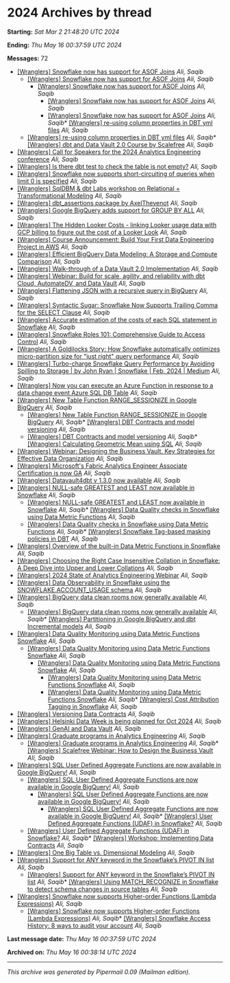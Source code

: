 



2024 Archives by thread
=======================




**Starting:** *Sat Mar 2 21:48:20 UTC 2024*  

**Ending:** *Thu May 16 00:37:59 UTC 2024*  

**Messages:** 72
* [[Wranglers] Snowflake now has support for ASOF Joins](000000.html)
*Ali, Saqib*
	+ [[Wranglers] Snowflake now has support for ASOF Joins](000054.html)
	*Ali, Saqib*
		- [[Wranglers] Snowflake now has support for ASOF Joins](000067.html)
		*Ali, Saqib*
			* [[Wranglers] Snowflake now has support for ASOF Joins](000068.html)
			*Ali, Saqib*
			* [[Wranglers] Snowflake now has support for ASOF Joins](000070.html)
			*Ali, Saqib** [[Wranglers] re-using column properties in DBT yml files](000001.html)
*Ali, Saqib*
	+ [[Wranglers] re-using column properties in DBT yml files](000002.html)
	*Ali, Saqib** [[Wranglers] dbt and Data Vault 2.0 Course by Scalefree](000003.html)
*Ali, Saqib*
* [[Wranglers] Call for Speakers for the 2024 Analytics Engineering conference](000004.html)
*Ali, Saqib*
* [[Wranglers] Is there dbt test to check the table is not empty?](000005.html)
*Ali, Saqib*
* [[Wranglers] Snowflake now supports short-circuiting of queries when limit 0 is specified](000006.html)
*Ali, Saqib*
* [[Wranglers] SqlDBM & dbt Labs workshop on Relational + Transformational Modeling](000007.html)
*Ali, Saqib*
* [[Wranglers] dbt\_assertions package by AxelThevenot](000008.html)
*Ali, Saqib*
* [[Wranglers] Google BigQuery adds support for GROUP BY ALL](000009.html)
*Ali, Saqib*
* [[Wranglers] The Hidden Looker Costs - linking Looker usage data with GCP billing to figure out the cost of a Looker Look](000010.html)
*Ali, Saqib*
* [[Wranglers] Course Announcement: Build Your First Data Engineering Project in AWS](000011.html)
*Ali, Saqib*
* [[Wranglers] Efficient BigQuery Data Modeling: A Storage and Compute Comparison](000012.html)
*Ali, Saqib*
* [[Wranglers] Walk-through of a Data Vault 2.0 Implementation](000013.html)
*Ali, Saqib*
* [[Wranglers] Webinar: Build for scale, agility, and reliability with dbt Cloud, AutomateDV, and Data Vault](000014.html)
*Ali, Saqib*
* [[Wranglers] Flattening JSON with a recursive query in BigQuery](000015.html)
*Ali, Saqib*
* [[Wranglers] Syntactic Sugar: Snowflake Now Supports Trailing Comma for the SELECT Clause](000016.html)
*Ali, Saqib*
* [[Wranglers] Accurate estimation of the costs of each SQL statement in Snowflake](000017.html)
*Ali, Saqib*
* [[Wranglers] Snowflake Roles 101: Comprehensive Guide to Access Control](000018.html)
*Ali, Saqib*
* [[Wranglers] A Goldilocks Story: How Snowflake automatically optimizes micro-partition size for "just right" query performance](000019.html)
*Ali, Saqib*
* [[Wranglers] Turbo-charge Snowflake Query Performance by Avoiding Spilling to Storage \| by John Ryan \| Snowflake \| Feb, 2024 \| Medium](000020.html)
*Ali, Saqib*
* [[Wranglers] Now you can execute an Azure Function in response to a data change event Azure SQL DB Table](000021.html)
*Ali, Saqib*
* [[Wranglers] New Table Function RANGE\_SESSIONIZE in Google BigQuery](000022.html)
*Ali, Saqib*
	+ [[Wranglers] New Table Function RANGE\_SESSIONIZE in Google BigQuery](000023.html)
	*Ali, Saqib** [[Wranglers] DBT Contracts and model versioning](000024.html)
*Ali, Saqib*
	+ [[Wranglers] DBT Contracts and model versioning](000042.html)
	*Ali, Saqib** [[Wranglers] Calculating Geometric Mean using SQL](000025.html)
*Ali, Saqib*
* [[Wranglers] Webinar: Designing the Business Vault. Key Strategies for Effective Data Organization](000026.html)
*Ali, Saqib*
* [[Wranglers] Microsoft's Fabric Analytics Engineer Associate Certification is now GA](000027.html)
*Ali, Saqib*
* [[Wranglers] Datavault4dbt v 1.3.0 now available](000028.html)
*Ali, Saqib*
* [[Wranglers] NULL-safe GREATEST and LEAST now available in Snowflake](000029.html)
*Ali, Saqib*
	+ [[Wranglers] NULL-safe GREATEST and LEAST now available in Snowflake](000030.html)
	*Ali, Saqib** [[Wranglers] Data Quality checks in Snowflake using Data Metric Functions](000031.html)
*Ali, Saqib*
	+ [[Wranglers] Data Quality checks in Snowflake using Data Metric Functions](000033.html)
	*Ali, Saqib** [[Wranglers] Snowflake Tag-based masking policies in DBT](000032.html)
*Ali, Saqib*
* [[Wranglers] Overview of the built-in Data Metric Functions in Snowflake](000034.html)
*Ali, Saqib*
* [[Wranglers] Choosing the Right Case Insensitive Collation in Snowflake: A Deep Dive into Upper and Lower Collations](000035.html)
*Ali, Saqib*
* [[Wranglers] 2024 State of Analytics Engineering Webinar](000036.html)
*Ali, Saqib*
* [[Wranglers] Data Observability in Snowflake using the SNOWFLAKE.ACCOUNT\_USAGE schema](000037.html)
*Ali, Saqib*
* [[Wranglers] BigQuery data clean rooms now generally available](000038.html)
*Ali, Saqib*
	+ [[Wranglers] BigQuery data clean rooms now generally available](000047.html)
	*Ali, Saqib** [[Wranglers] Partitioning in Google BigQuery and dbt Incremental models](000039.html)
*Ali, Saqib*
* [[Wranglers] Data Quality Monitoring using Data Metric Functions Snowflake](000040.html)
*Ali, Saqib*
	+ [[Wranglers] Data Quality Monitoring using Data Metric Functions Snowflake](000041.html)
	*Ali, Saqib*
		- [[Wranglers] Data Quality Monitoring using Data Metric Functions Snowflake](000050.html)
		*Ali, Saqib*
			* [[Wranglers] Data Quality Monitoring using Data Metric Functions Snowflake](000056.html)
			*Ali, Saqib*
			* [[Wranglers] Data Quality Monitoring using Data Metric Functions Snowflake](000059.html)
			*Ali, Saqib** [[Wranglers] Cost Attribution Tagging in Snowflake](000043.html)
*Ali, Saqib*
* [[Wranglers] Versioning Data Contracts](000044.html)
*Ali, Saqib*
* [[Wranglers] Helsinki Data Week is being planned for Oct 2024](000045.html)
*Ali, Saqib*
* [[Wranglers] GenAI and Data Vault](000046.html)
*Ali, Saqib*
* [[Wranglers] Graduate programs in Analytics Engineering](000048.html)
*Ali, Saqib*
	+ [[Wranglers] Graduate programs in Analytics Engineering](000051.html)
	*Ali, Saqib** [[Wranglers] Scalefree Webinar: How to Design the Business Vault](000049.html)
*Ali, Saqib*
* [[Wranglers] SQL User Defined Aggregate Functions are now available in Google BigQuery!](000052.html)
*Ali, Saqib*
	+ [[Wranglers] SQL User Defined Aggregate Functions are now available in Google BigQuery!](000053.html)
	*Ali, Saqib*
		- [[Wranglers] SQL User Defined Aggregate Functions are now available in Google BigQuery!](000055.html)
		*Ali, Saqib*
			* [[Wranglers] SQL User Defined Aggregate Functions are now available in Google BigQuery!](000066.html)
			*Ali, Saqib** [[Wranglers] User Defined Aggregate Functions (UDAF) in Snowflake?](000057.html)
*Ali, Saqib*
	+ [[Wranglers] User Defined Aggregate Functions (UDAF) in Snowflake?](000064.html)
	*Ali, Saqib** [[Wranglers] Workshop: Implementing Data Contracts](000058.html)
*Ali, Saqib*
* [[Wranglers] One Big Table vs. Dimensional Modeling](000060.html)
*Ali, Saqib*
* [[Wranglers] Support for ANY keyword in the Snowflake’s PIVOT IN list](000061.html)
*Ali, Saqib*
	+ [[Wranglers] Support for ANY keyword in the Snowflake’s PIVOT IN list](000063.html)
	*Ali, Saqib** [[Wranglers] Using MATCH\_RECOGNIZE in Snowflake to detect schema changes in source tables](000062.html)
*Ali, Saqib*
* [[Wranglers] Snowflake now supports Higher-order Functions (Lambda Expressions)](000065.html)
*Ali, Saqib*
	+ [[Wranglers] Snowflake now supports Higher-order Functions (Lambda Expressions)](000069.html)
	*Ali, Saqib** [[Wranglers] Snowflake Access History: 8 ways to audit your account](000071.html)
*Ali, Saqib*



**Last message date:**
*Thu May 16 00:37:59 UTC 2024*  

**Archived on:** *Thu May 16 00:38:14 UTC 2024*






---


*This archive was generated by
 Pipermail 0.09 (Mailman edition).*












